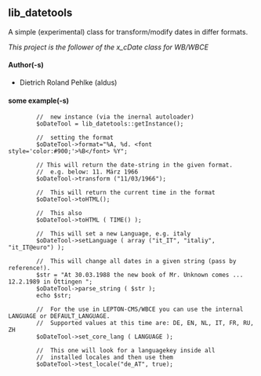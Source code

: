 ## lib_datetools

A simple (experimental) class for transform/modify dates in differ formats.

*This project is the follower of the x_cDate class for WB/WBCE*
 
#### Author(-s)
- Dietrich Roland Pehlke (aldus)

#### some example(-s)

			//	new instance (via the inernal autoloader)
			$oDateTool = lib_datetools::getInstance();

			//	setting the format
			$oDateTool->format="%A, %d. <font style='color:#900;'>%B</font> %Y";

			// This will return the date-string in the given format.
			//	e.g. below: 11. März 1966
			$oDateTool->transform ("11/03/1966");

			// 	This will return the current time in the format
			$oDateTool->toHTML();

			//	This also
			$oDateTool->toHTML ( TIME() );

			//	This will set a new Language, e.g. italy
			$oDateTool->setLanguage ( array ("it_IT", "italiy", "it_IT@euro") );

			//	This will change all dates in a given string (pass by reference!).
			$str = "At 30.03.1988 the new book of Mr. Unknown comes ... 12.2.1989 in Öttingen ";
			$oDateTool->parse_string ( $str );
			echo $str;
			
			//	For the use in LEPTON-CMS/WBCE you can use the internal LANGUAGE or DEFAULT_LANGUAGE.
			//	Supported values at this time are: DE, EN, NL, IT, FR, RU, ZH
			$oDateTool->set_core_lang ( LANGUAGE );

			//	This one will look for a languagekey inside all
			//	installed locales and then use them
			$oDateTool->test_locale("de_AT", true);

